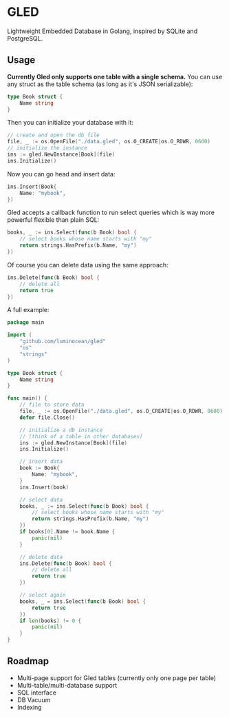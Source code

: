# GLED

Lightweight Embedded Database in Golang, inspired by SQLite and PostgreSQL.

## Usage

**Currently Gled only supports one table with a single schema.** You can use any struct as the table schema (as long as it's JSON serializable):

```go
type Book struct {
	Name string
}
```

Then you can initialize your database with it:

```go
// create and open the db file
file, _ := os.OpenFile("./data.gled", os.O_CREATE|os.O_RDWR, 0600)
// initialize the instance
ins := gled.NewInstance[Book](file)
ins.Initialize()
```

Now you can go head and insert data:

```go
ins.Insert(Book{
    Name: "mybook",
})
```

Gled accepts a callback function to run select queries which is way more powerful flexible than plain SQL:

```go
books, _ := ins.Select(func(b Book) bool {
    // select books whose name starts with "my"
    return strings.HasPrefix(b.Name, "my")
})
```

Of course you can delete data using the same approach:

```go
ins.Delete(func(b Book) bool {
    // delete all
    return true
})
```

A full example:
```go
package main

import (
	"github.com/luminocean/gled"
	"os"
	"strings"
)

type Book struct {
	Name string
}

func main() {
	// file to store data
	file, _ := os.OpenFile("./data.gled", os.O_CREATE|os.O_RDWR, 0600)
	defer file.Close()

	// initialize a db instance
	// (think of a table in other databases)
	ins := gled.NewInstance[Book](file)
	ins.Initialize()

	// insert data
	book := Book{
		Name: "mybook",
	}
	ins.Insert(book)

	// select data
	books, _ := ins.Select(func(b Book) bool {
		// select books whose name starts with "my"
		return strings.HasPrefix(b.Name, "my")
	})
	if books[0].Name != book.Name {
		panic(nil)
	}

	// delete data
	ins.Delete(func(b Book) bool {
		// delete all
		return true
	})

	// select again
	books, _ = ins.Select(func(b Book) bool {
		return true
	})
	if len(books) != 0 {
		panic(nil)
	}
}
```

## Roadmap

- Multi-page support for Gled tables (currently only one page per table)
- Multi-table/multi-database support
- SQL interface
- DB Vacuum
- Indexing
